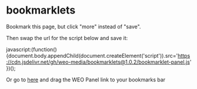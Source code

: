 # bookmarklets

Bookmark this page, but click "more" instead of "save".

Then swap the url for the script below and save it:

javascript:(function(){document.body.appendChild(document.createElement('script')).src='https://cdn.jsdelivr.net/gh/weo-media/bookmarklets@1.0.2/bookmarklet-panel.js' })();

Or go to [here](http://www.weo2.com/p/dentist-Bookmarklets-Panel-p43800.asp) and drag the WEO Panel link to your bookmarks bar
